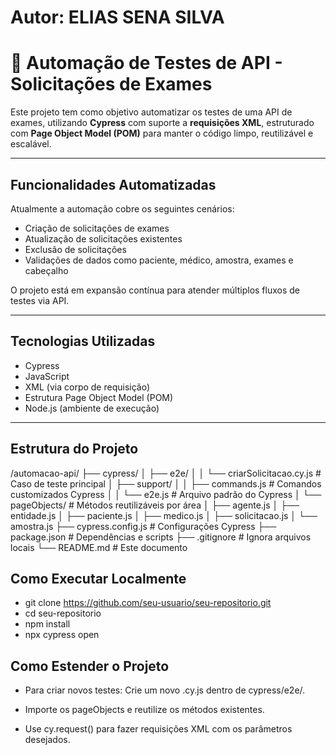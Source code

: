 # Autor: ELIAS SENA SILVA

# 🧪 Automação de Testes de API - Solicitações de Exames

Este projeto tem como objetivo automatizar os testes de uma API de exames, utilizando **Cypress** com suporte a **requisições XML**, estruturado com **Page Object Model (POM)** para manter o código limpo, reutilizável e escalável.

---

##  Funcionalidades Automatizadas

Atualmente a automação cobre os seguintes cenários:

-  Criação de solicitações de exames
-  Atualização de solicitações existentes
-  Exclusão de solicitações
-  Validações de dados como paciente, médico, amostra, exames e cabeçalho

O projeto está em expansão contínua para atender múltiplos fluxos de testes via API.

---

##  Tecnologias Utilizadas

- Cypress
- JavaScript
- XML (via corpo de requisição)
- Estrutura Page Object Model (POM)
- Node.js (ambiente de execução)

---

##  Estrutura do Projeto

/automacao-api/
├── cypress/
│   ├── e2e/
│   │   └── criarSolicitacao.cy.js      # Caso de teste principal
│   ├── support/
│   │   ├── commands.js                  # Comandos customizados Cypress
│   │   └── e2e.js                       # Arquivo padrão do Cypress
│   └── pageObjects/                    # Métodos reutilizáveis por área
│       ├── agente.js
│       ├── entidade.js
│       ├── paciente.js
│       ├── medico.js
│       ├── solicitacao.js
│       └── amostra.js
├── cypress.config.js                   # Configurações Cypress
├── package.json                        # Dependências e scripts
├── .gitignore                          # Ignora arquivos locais
└── README.md                           # Este documento

## Como Executar Localmente

- git clone https://github.com/seu-usuario/seu-repositorio.git
- cd seu-repositorio
- npm install
- npx cypress open


## Como Estender o Projeto
- Para criar novos testes:
Crie um novo .cy.js dentro de cypress/e2e/.

- Importe os pageObjects e reutilize os métodos existentes.

- Use cy.request() para fazer requisições XML com os parâmetros desejados.